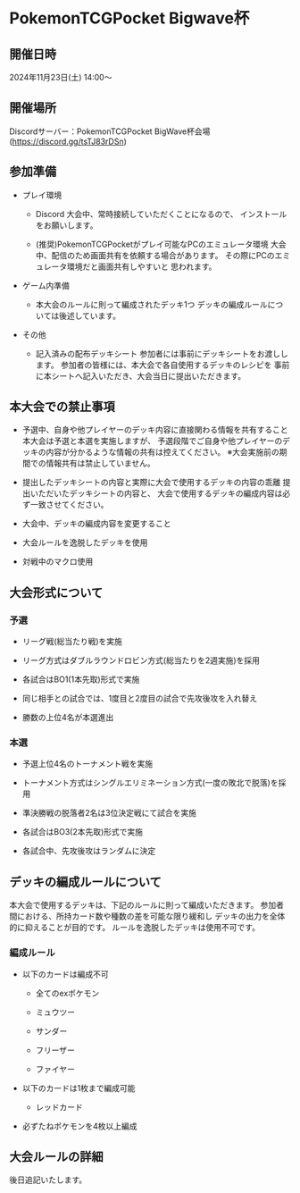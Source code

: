 ﻿# PokemonTCGPocket Bigwave杯
## 開催日時
2024年11月23日(土) 14:00～

## 開催場所
Discordサーバー：PokemonTCGPocket BigWave杯会場(https://discord.gg/tsTJ83rDSn)


## 参加準備
- プレイ環境
	- Discord
		大会中、常時接続していただくことになるので、
		インストールをお願いします。
		
	- (推奨)PokemonTCGPocketがプレイ可能なPCのエミュレータ環境
		大会中、配信のため画面共有を依頼する場合があります。
		その際にPCのエミュレータ環境だと画面共有しやすいと
		思われます。

- ゲーム内準備
	- 本大会のルールに則って編成されたデッキ1つ
		デッキの編成ルールについては後述しています。
		
- その他
	- 記入済みの配布デッキシート
		参加者には事前にデッキシートをお渡しします。
		参加者の皆様には、本大会で各自使用するデッキのレシピを
		事前に本シートへ記入いただき、大会当日に提出いただきます。

## 本大会での禁止事項
- 予選中、自身や他プレイヤーのデッキ内容に直接関わる情報を共有すること
	本大会は予選と本選を実施しますが、
	予選段階でご自身や他プレイヤーのデッキの内容が分かるような情報の共有は控えてください。
	※大会実施前の期間での情報共有は禁止していません。
	
- 提出したデッキシートの内容と実際に大会で使用するデッキの内容の乖離
	提出いただいたデッキシートの内容と、
	大会で使用するデッキの編成内容は必ず一致させてください。

- 大会中、デッキの編成内容を変更すること

- 大会ルールを逸脱したデッキを使用

- 対戦中のマクロ使用

## 大会形式について

### 予選
- リーグ戦(総当たり戦)を実施

- リーグ方式はダブルラウンドロビン方式(総当たりを2週実施)を採用

- 各試合はBO1(1本先取)形式で実施

- 同じ相手との試合では、1度目と2度目の試合で先攻後攻を入れ替え

- 勝数の上位4名が本選進出

### 本選
- 予選上位4名のトーナメント戦を実施

- トーナメント方式はシングルエリミネーション方式(一度の敗北で脱落)を採用

- 準決勝戦の脱落者2名は3位決定戦にて試合を実施

- 各試合はBO3(2本先取)形式で実施

- 各試合中、先攻後攻はランダムに決定

## デッキの編成ルールについて
本大会で使用するデッキは、下記のルールに則って編成いただきます。
参加者間における、所持カード数や種数の差を可能な限り緩和し
デッキの出力を全体的に抑えることが目的です。
ルールを逸脱したデッキは使用不可です。

### 編成ルール
- 以下のカードは編成不可
	- 全てのexポケモン

	- ミュウツー

	- サンダー

	- フリーザー

	- ファイヤー

- 以下のカードは1枚まで編成可能
	- レッドカード

- 必ずたねポケモンを4枚以上編成

## 大会ルールの詳細
後日追記いたします。
